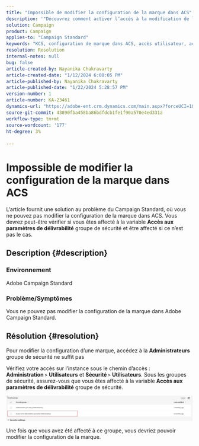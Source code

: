 ```yaml
---
title: "Impossible de modifier la configuration de la marque dans ACS"
description: '"Découvrez comment activer l’accès à la modification de la configuration de la marque dans ACS. Vérifiez si vous avez été ajouté au groupe de sécurité "Accès aux paramètres de délivrabilité".'
solution: Campaign
product: Campaign
applies-to: "Campaign Standard"
keywords: "KCS, configuration de marque dans ACS, accès utilisateur, accès au paramètre de délivrabilité, standard de campagne"
resolution: Resolution
internal-notes: null
bug: false
article-created-by: Nayanika Chakravarty
article-created-date: "1/12/2024 6:00:05 PM"
article-published-by: Nayanika Chakravarty
article-published-date: "1/22/2024 5:28:57 PM"
version-number: 1
article-number: KA-23461
dynamics-url: "https://adobe-ent.crm.dynamics.com/main.aspx?forceUCI=1&pagetype=entityrecord&etn=knowledgearticle&id=ea64f666-74b1-ee11-a569-6045bd006a22"
source-git-commit: 43890fba458ba86bdfdcb1fe1f90a570e4ed331a
workflow-type: tm+mt
source-wordcount: '177'
ht-degree: 3%

---
```


# Impossible de modifier la configuration de la marque dans ACS


L’article fournit une solution au problème du Campaign Standard, où vous ne pouvez pas modifier la configuration de la marque dans ACS. Vous devrez peut-être vérifier si vous êtes affecté à la variable <b>Accès aux paramètres de délivrabilité</b> groupe de sécurité et être affecté si ce n’est pas le cas.

## Description {#description}


### Environnement

Adobe Campaign Standard

### Problème/Symptômes

Vous ne pouvez pas modifier la configuration de la marque dans Adobe Campaign Standard.


## Résolution {#resolution}


Pour modifier la configuration d’une marque, accédez à la <b>Administrateurs</b> groupe de sécurité ne suffit pas

Vérifiez votre accès sur l’instance sous le chemin d’accès : <b>Administration </b>`>`  <b>Utilisateurs</b> et <b>Sécurité </b>`>`  <b>Utilisateurs</b>. Sous les groupes de sécurité, assurez-vous que vous êtes affecté à la variable <b>Accès aux paramètres de délivrabilité</b> groupe de sécurité.

![](assets/f7846f6e-31b9-ee11-a569-6045bd006704.png)

Une fois que vous avez été affecté à ce groupe, vous devriez pouvoir modifier la configuration de la marque.




